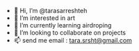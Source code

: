 - 👋 Hi, I’m @tarasarreshteh
- 👀 I’m interested in art
- 🌱 I’m currently learning airdroping
- 💞️ I’m looking to collaborate on projects
- 📫 send me email : tara.srsht@gmail.com

<!---
tarasarreshteh/tarasarreshteh is a ✨ special ✨ repository because its `README.md` (this file) appears on your GitHub profile.
You can click the Preview link to take a look at your changes.
--->
